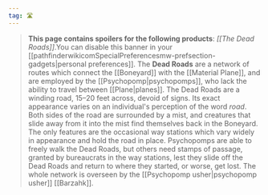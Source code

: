 ```yaml
---
tag: 🛣️
---
```

> **This page contains spoilers for the following products**: *[[The Dead Roads]]*.You can disable this banner in your [[pathfinderwikicomSpecialPreferencesmw-prefsection-gadgets|personal preferences]].
> The **Dead Roads** are a network of routes which connect the [[Boneyard]] with the [[Material Plane]], and are employed by the [[Psychopomp|psychopomps]], who lack the ability to travel between [[Plane|planes]]. The Dead Roads are a winding road, 15–20 feet across, devoid of signs. Its exact appearance varies on an individual's perception of the word *road*. Both sides of the road are surrounded by a mist, and creatures that slide away from it into the mist find themselves back in the Boneyard. The only features are the occasional way stations which vary widely in appearance and hold the road in place.
> Psychopomps are able to freely walk the Dead Roads, but others need stamps of passage, granted by bureaucrats in the way stations, lest they slide off the Dead Roads and return to where they started, or worse, get lost. The whole network is overseen by the [[Psychopomp usher|psychopomp usher]] [[Barzahk]].







